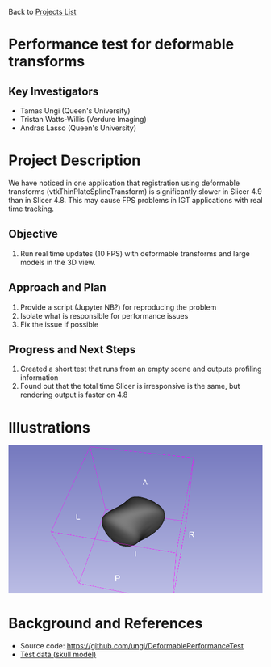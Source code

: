 Back to [Projects List](../../README.md#ProjectsList)

# Performance test for deformable transforms

## Key Investigators

- Tamas Ungi (Queen's University)
- Tristan Watts-Willis (Verdure Imaging)
- Andras Lasso (Queen's University)

# Project Description

We have noticed in one application that registration using deformable transforms (vtkThinPlateSplineTransform) is significantly slower in Slicer 4.9 than in Slicer 4.8. This may cause FPS problems in IGT applications with real time tracking.

## Objective

1. Run real time updates (10 FPS) with deformable transforms and large models in the 3D view.

## Approach and Plan

1. Provide a script (Jupyter NB?) for reproducing the problem
1. Isolate what is responsible for performance issues
1. Fix the issue if possible

## Progress and Next Steps

1. Created a short test that runs from an empty scene and outputs profiling information
1. Found out that the total time Slicer is irresponsive is the same, but rendering output is faster on 4.8

# Illustrations

<!--Add pictures and links to videos that demonstrate what has been accomplished.-->

![Output of the performance test, a deformed sphere](2018-07-20_11-00-57.png)

<!--![Some more images](Example2.jpg)-->

# Background and References

<!--Use this space for information that may help people better understand your project, like links to papers, source code, or data.
- Documentation: https://link.to.docs
- Test data: https://link.to.test.data
-->

- Source code: https://github.com/ungi/DeformablePerformanceTest
- [Test data (skull model)](https://1drv.ms/u/s!AhiABcbe1DBygplqTSr_rYWPhdOQeQ)

